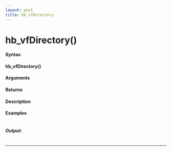 ```yaml
---
layout: post
title: hb_vfDirectory
---
```


# hb_vfDirectory()


#### Syntax

#### hb_vfDirectory()

#### Arguments

#### Returns

#### Description

#### Examples

```

```

##### Output:

```

```

---